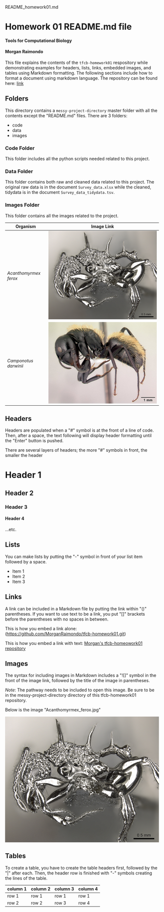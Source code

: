 README_homework01.md
# Homework 01 README.md file
#### Tools for Computational Biology
#### Morgan Raimondo

This file explains the contents of the `tfcb-homework01` respository while demonstrating examples for headers, lists, links, embedded images, and tables using Markdown formatting. The following sections include how to format a document using markdown language. The repository can be found here: [link](https://github.com/MorganRaimondo/tfcb-homework01.git)

## Folders

This directory contains a `messy-project-directory` master folder with all the contents except the "README.md" files. There are 3 folders: 
- code
- data
- images

### Code Folder
 
This folder includes all the python scripts needed related to this project.

### Data Folder

This folder contains both raw and cleaned data related to this project. The original raw data is in the document `Survey_data.xlsx` while the cleaned, tidydata is in the document `Survey_data_tidydata.tsv`.

### Images Folder

This folder contains all the images related to the project.

| Organism            | Image Link |
----------------------|------------|
|*Acanthomyrmex ferox*| ![Acanthomyrmex ferox](messy-project-directory/images/Acanthomyrmex_ferox.jpg) |
|*Camponotus darwinii* | ![Camponotus darwinii](messy-project-directory/images/Camponotus_darwinii.jpg)

## Headers

Headers are populated when a "#" symbol is at the front of a line of code. Then, after a space, the text following will display header formatting until the "Enter" button is pushed.

There are several layers of headers; the more "#" symbols in front, the smaller the header

# Header 1
## Header 2
### Header 3
#### Header 4
...etc.

## Lists

You can make lists by putting the "-" symbol in front of your list item followed by a space.

- Item 1
- Item 2
- Item 3

## Links

A link can be included in a Markdown file by putting the link within "()" parentheses. If you want to use text to be a link, you put "[]" brackets before the parentheses with no spaces in between.

This is how you embed a link alone: (https://github.com/MorganRaimondo/tfcb-homework01.git)

This is how you embed a link with text: [Morgan's tfcb-homeowork01 repository](https://github.com/MorganRaimondo/tfcb-homework01.git)

## Images

The syntax for including images in Markdown includes a "![]" symbol in the front of the image link, followed by the title of the image in parentheses.

*Note*: The pathway needs to be included to open this image. Be sure to be in the messy-project-directory directory of this tfcb-homework01 repository.

Below is the image "Acanthomyrmex_ferox.jpg"

![Acanthomyrmex ferox](messy-project-directory/images/Acanthomyrmex_ferox.jpg) 

## Tables

To create a table, you have to create the table headers first, followed by the "|" after each. Then, the header row is finished with "-" symbols creating the lines of the table.

| column 1 | column 2 | column 3 | column 4|
|----------|----------|----------|---------|
| row 1    | row 1    | row 1    | row 1   |
| row 2    | row 2    | row 3    | row 4   |